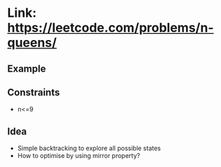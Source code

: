 # Link: https://leetcode.com/problems/n-queens/

## Example

## Constraints

- n<=9

## Idea

- Simple backtracking to explore all possible states
- How to optimise by using mirror property?
